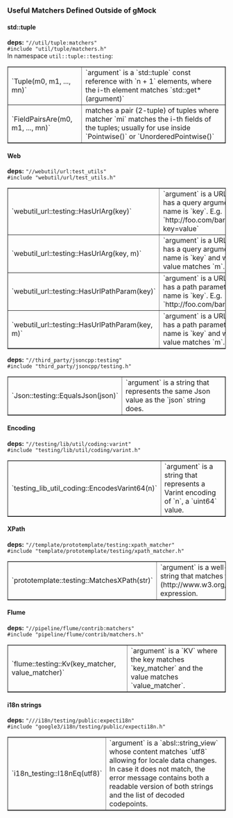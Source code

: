 ### Useful Matchers Defined Outside of gMock

#### std::tuple

**deps:** `"//util/tuple:matchers"` <br>
`#include "util/tuple/matchers.h"` <br>
In namespace `util::tuple::testing`:

<a name="table21"></a>
<table border="1" cellspacing="0" cellpadding="1">
  <tr>
    <td> `Tuple(m0, m1, ..., mn)` </td>
    <td> `argument` is a `std::tuple` const reference with `n + 1` elements, where the i-th element matches `std::get*(argument)` </td>
  </tr>
  <tr>
    <td> `FieldPairsAre(m0, m1, ..., mn)` </td>
    <td> matches a pair (2-tuple) of tuples where matcher `mi` matches the i-th fields of the tuples; usually for use inside `Pointwise()` or `UnorderedPointwise()` </td>
  </tr>
</table>

#### Web

**deps:** `"//webutil/url:test_utils"` <br>
`#include "webutil/url/test_utils.h"`

<a name="table23"></a>
<table border="1" cellspacing="0" cellpadding="1">
  <tr>
    <td> `webutil_url::testing::HasUrlArg(key)` </td>
    <td> `argument` is a URL string that has a query argument whose name is `key`. E.g. `http://foo.com/bar?key=value` </td>
  </tr>
  <tr>
    <td> `webutil_url::testing::HasUrlArg(key, m)` </td>
    <td> `argument` is a URL string that has a query argument whose name is `key` and whose value matches `m`. </td>
  </tr>
  <tr>
    <td> `webutil_url::testing::HasUrlPathParam(key)` </td>
    <td> `argument` is a URL string that has a path parameter whose name is `key`. E.g. `http://foo.com/bar;key=value` </td>
  </tr>
  <tr>
    <td> `webutil_url::testing::HasUrlPathParam(key, m)` </td>
    <td> `argument` is a URL string that has a path parameter whose name is `key` and whose value matches `m`. </td>
  </tr>
</table>

**deps:** `"//third_party/jsoncpp:testing"` <br>
`#include "third_party/jsoncpp/testing.h"`

<a name="table24"></a>
<table border="1" cellspacing="0" cellpadding="1">
  <tr>
    <td> `Json::testing::EqualsJson(json)` </td>
    <td> `argument` is a string that represents the same Json value as the `json` string does. </td>
  </tr>
</table>

#### Encoding

**deps:** `"//testing/lib/util/coding:varint"` <br>
`#include "testing/lib/util/coding/varint.h"`

<a name="table25"></a>
<table border="1" cellspacing="0" cellpadding="1">
  <tr>
    <td> `testing_lib_util_coding::EncodesVarint64(n)` </td>
    <td> `argument` is a string that represents a Varint encoding of `n`, a `uint64` value. </td>
  </tr>
</table>

#### XPath

**deps:** `"//template/prototemplate/testing:xpath_matcher"` <br>
`#include "template/prototemplate/testing/xpath_matcher.h"`

<a name="table26"></a>
<table border="1" cellspacing="0" cellpadding="1">
  <tr>
    <td> `prototemplate::testing::MatchesXPath(str)` </td>
    <td> `argument` is a well-formed HTML/XML string that matches the given [XPath](http://www.w3.org/TR/xpath/#contents) expression. </td>
  </tr>
</table>

#### Flume

**deps:** `"//pipeline/flume/contrib:matchers"` <br>
`#include "pipeline/flume/contrib/matchers.h"`

<a name="table27"></a>
<table border="1" cellspacing="0" cellpadding="1">
  <tr>
    <td> `flume::testing::Kv(key_matcher, value_matcher)` </td>
    <td> `argument` is a `KV` where the key matches `key_matcher` and the value matches `value_matcher`. </td>
  </tr>
</table>

#### i18n strings

**deps:** `"///i18n/testing/public:expecti18n"` <br>
`#include "google3/i18n/testing/public/expecti18n.h"`

<a  name="table28"></a>
<table border="1" cellspacing="0" cellpadding="1">
  <tr>
    <td> `i18n_testing::I18nEq(utf8)` </td>
    <td> `argument` is a `absl::string_view` whose content matches `utf8` allowing for locale data changes.
             In case it does not match, the error message contains both a readable version of both strings and the list of
            decoded codepoints.</td>
  </tr>
</table>
